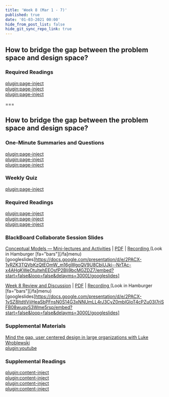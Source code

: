 ```yaml
---
title: 'Week 8 (Mar 1 - 7)'
published: true
date: '01-03-2021 00:00'
hide_from_post_list: false
hide_git_sync_repo_link: true
---
```


## How to bridge the gap between the problem space and design space?

### Required Readings  
[plugin:page-inject](/211/weekly-readings/week-08-1?template=partials/embedlycardlinkonly)  
[plugin:page-inject](/211/weekly-readings/week-08-2?template=partials/embedlycardlinkonly)  
[plugin:page-inject](/211/weekly-readings/week-08-3?template=partials/embedlycardlinkonly)  

===

## **How to bridge the gap between the problem space and design space?**

### One-Minute Summaries and Questions  
[plugin:page-inject](/211/lms-assignments/one-minute-summaries/week-08-1)  
[plugin:page-inject](/211/lms-assignments/one-minute-summaries/week-08-2)  
[plugin:page-inject](/211/lms-assignments/one-minute-summaries/week-08-3)  

### Weekly Quiz
[plugin:page-inject](/211/lms-assignments/weekly-review-quizzes/week-08)  

### Required Readings  
[plugin:page-inject](/211/weekly-readings/week-08-1?template=partials/embedlycardlinkonly)  
[plugin:page-inject](/211/weekly-readings/week-08-2?template=partials/embedlycardlinkonly)  
[plugin:page-inject](/211/weekly-readings/week-08-3?template=partials/embedlycardlinkonly)  

### BlackBoard Collaborate Session Slides
[Conceptual Models — Mini-lectures and Activities](https://docs.google.com/presentation/d/e/2PACX-1vRZK3TQVbKzQtEOmW_m16gWgoQV9U8CbjUJki--NrTAc-x4AHgKWeOtultehEEOsfP2BIj9bcMGZDZ7/pub?start=false&loop=false&delayms=3000) | [PDF](https://canvas.sfu.ca/courses/59869/files/folder/Downloads/Slides%20PDFs/Mini-Lectures%20and%20Activities/Week-08) | [Recording ](https://canvas.sfu.ca/courses/59869/external_tools/3544) (Look in Hamburger [fa="bars"][/fa]menu)
[googleslides]https://docs.google.com/presentation/d/e/2PACX-1vRZK3TQVbKzQtEOmW_m16gWgoQV9U8CbjUJki--NrTAc-x4AHgKWeOtultehEEOsfP2BIj9bcMGZDZ7/embed?start=false&loop=false&delayms=3000[/googleslides]

[Week 8 Review and Discussion](https://docs.google.com/presentation/d/e/2PACX-1vSZ8ltdtIViiHeaSbPFnsN0S14G3xNNUmLL4rJ3CyZ0mblGIoT4cPZu03I7riSFB08wuqyS3Wme5rsp/pub?start=false&loop=false&delayms=3000) | [PDF](https://canvas.sfu.ca/courses/59869/files/folder/Downloads/Slides%20PDFs/Review%20and%20Discussion/Week-08) | [Recording ](https://canvas.sfu.ca/courses/59869/external_tools/3544) (Look in Hamburger [fa="bars"][/fa]menu)
[googleslides]https://docs.google.com/presentation/d/e/2PACX-1vSZ8ltdtIViiHeaSbPFnsN0S14G3xNNUmLL4rJ3CyZ0mblGIoT4cPZu03I7riSFB08wuqyS3Wme5rsp/embed?start=false&loop=false&delayms=3000[/googleslides]

### Supplemental Materials  
[Mind the gap, user centered design in large organizations with Luke Wroblewski](https://www.youtube.com/watch?v=mAiNdU1go1A)  
[plugin:youtube](https://www.youtube.com/watch?v=mAiNdU1go1A)

### Supplemental Readings  
[plugin:content-inject](/211/ux-techniques-guide/how-to-bridge-the-gap-between-the-problem-space-and-design-space/cognitive-psychology)  
[plugin:content-inject](/211/ux-techniques-guide/how-to-bridge-the-gap-between-the-problem-space-and-design-space/conceptual-models)   
[plugin:content-inject](/211/ux-techniques-guide/how-to-bridge-the-gap-between-the-problem-space-and-design-space/emotional-design)   
[plugin:content-inject](/211/ux-techniques-guide/how-to-bridge-the-gap-between-the-problem-space-and-design-space/inclusive-design)   
